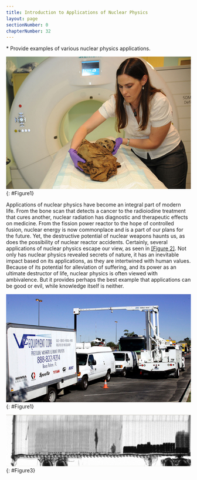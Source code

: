 ```yaml
---
title: Introduction to Applications of Nuclear Physics
layout: page
sectionNumber: 0
chapterNumber: 32
---
```


<div class="abstract" markdown="1">
* Provide examples of various nuclear physics applications.
</div>

![The image shows a woman preparing for scanning of a child mummy with a cylindrical instrument.](../resources/Figure_32_00_01.jpg "Tori Randall, Ph.D., curator for the Department of Physical Anthropology at the San Diego Museum of Man, prepares a 550-year-old Peruvian child mummy for a CT scan at Naval Medical Center San Diego. (credit: U.S. Navy photo by Mass Communication Specialist 3rd Class Samantha A. Lewis)")
{: #Figure1}

Applications of nuclear physics have become an integral part of modern life.
From the bone scan that detects a cancer to the radioiodine treatment that cures
another, nuclear radiation has diagnostic and therapeutic effects on medicine.
From the fission power reactor to the hope of controlled fusion, nuclear energy
is now commonplace and is a part of our plans for the future. Yet, the
destructive potential of nuclear weapons haunts us, as does the possibility of
nuclear reactor accidents. Certainly, several applications of nuclear physics
escape our view, as seen in [[Figure 2]](#Figure2). Not only has nuclear physics
revealed secrets of nature, it has an inevitable impact based on its
applications, as they are intertwined with human values. Because of its
potential for alleviation of suffering, and its power as an ultimate destructor
of life, nuclear physics is often viewed with ambivalence. But it provides
perhaps the best example that applications can be good or evil, while knowledge
itself is neither.

![Vehicles being inspected by another vehicle with a boom-type x-ray scanner attached to it.](../resources/Figure_32_00_02.jpg "Customs officers inspect vehicles using neutron irradiation. Cars and trucks pass through portable x-ray machines that reveal their contents. (credit: Gerald L. Nino, CBP, U.S. Dept. of Homeland Security)")
{: #Figure1}

![Gamma-ray scanned image of two stowaways hiding inside a big truck.](../resources/Figure_32_00_03.jpg "This image shows two stowaways caught illegally entering the United States from Canada. (credit: U.S. Customs and Border Protection)")
{: #Figure3}
